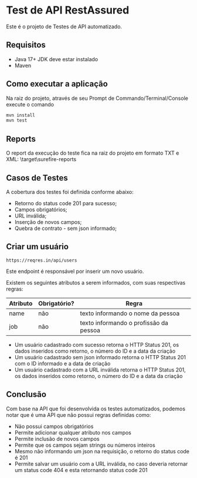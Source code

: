 # Test de API RestAssured

Este é o projeto de Testes de API automatizado.

##  Requisitos
 * Java 17+ JDK deve estar instalado
 * Maven 
 
## Como executar a aplicação 

Na raiz do projeto, através de seu Prompt de Commando/Terminal/Console execute o comando 

```bash
mvn install
mvn test
```
## Reports
O report da execução do teste fica na raiz do projeto em formato TXT e XML: \target\surefire-reports 

## Casos de Testes
A cobertura dos testes foi definida conforme abaixo:
- Retorno do status code 201 para sucesso;
- Campos obrigatórios;
- URL inválida;
- Inserção de novos campos;
- Quebra de contrato - sem json informado;

## Criar um usuário

`https://reqres.in/api/users`

Este endpoint é responsável por inserir um novo usuário.

Existem os seguintes atributos a serem informados, com suas respectivas regras:

| Atributo | Obrigatório? | Regra |
|----------|--------------|-------|
| name| não | texto informando o nome da pessoa |
| job | não | texto informando o profissão da pessoa |


* Um usuário cadastrado com sucesso retorna o HTTP Status 201, os dados inseridos como retorno, o número do ID e a data da criação
* Um usuário cadastrado sem json informado retorna o HTTP Status 201 com o ID informado e a data de criação
* Um usuário cadastrado com a URL inválida retorna o HTTP Status 201, os dados inseridos como retorno, o número do ID e a data da criação

## Conclusão

Com base na API que foi desenvolvida os testes automatizados, podemos notar que é uma API que não possui regras definidas como:
* Não possui campos obrigatórios
* Permite adicionar qualquer atributo nos campos 
* Permite inclusão de novos campos
* Permite que os campos sejam strings ou números inteiros
* Mesmo não informando um json na requisição, o retorno do status code é 201
* Permite salvar um usuário com a URL inválida, no caso deveria retornar um status code 404 e esta retornando status code 201



